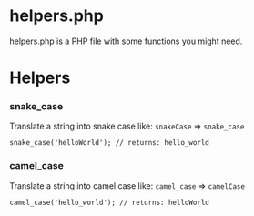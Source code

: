 # helpers.php
helpers.php is a PHP file with some functions you might need.

# Helpers

### snake_case
Translate a string into snake case
like: `snakeCase` => `snake_case`
```
snake_case('helloWorld'); // returns: hello_world
```

### camel_case
Translate a string into camel case
like: `camel_case` => `camelCase`
```
camel_case('hello_world'); // returns: helloWorld
```
